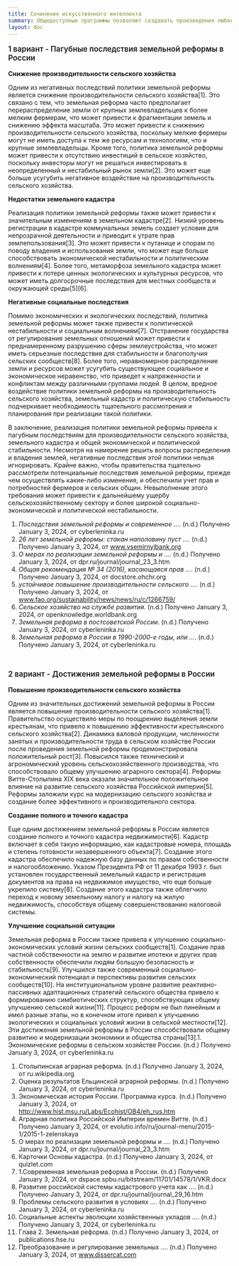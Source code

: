 ```yaml
---
title: Сочинения искусственного интеллекта
summary: Общедоступные программы позволяют создавать произведения любого объема и содержания
layout: doc
---
```


<p style="font-size: 120%; font-weight: 600;"> 1 вариант - Пагубные последствия земельной реформы в России </p>

**Снижение производительности сельского хозяйства**

Одним из негативных последствий политики земельной реформы является снижение производительности сельского хозяйства[1]. Это связано с тем, что земельная реформа часто предполагает перераспределение земли от крупных землевладельцев к более мелким фермерам, что может привести к фрагментации земель и снижению эффекта масштаба. Это может привести к снижению производительности сельского хозяйства, поскольку мелкие фермеры могут не иметь доступа к тем же ресурсам и технологиям, что и крупные землевладельцы. Кроме того, политика земельной реформы может привести к отсутствию инвестиций в сельское хозяйство, поскольку инвесторы могут не решаться инвестировать в неопределенный и нестабильный рынок земли[2]. Это может еще больше усугубить негативное воздействие на производительность сельского хозяйства.

**Недостатки земельного кадастра**

Реализация политики земельной реформы также может привести к значительным изменениям в земельном кадастре[2]. Низкий уровень регистрации в кадастре коммунальных земель создает условия для непрозрачной деятельности и приводит к утрате прав землепользования[3]. Это может привести к путанице и спорам по поводу владения и использования земли, что может еще больше способствовать экономической нестабильности и политическим волнениям[4]. Более того, метаморфоза земельного кадастра может привести к потере ценных экологических и культурных ресурсов, что может иметь долгосрочные последствия для местных сообществ и окружающей среды[5][6].

**Негативные социальные последствия**

Помимо экономических и экологических последствий, политика земельной реформы может также привести к политической нестабильности и социальным волнениям[7]. Отстранение государства от регулирования земельных отношений может привести к преднамеренному разрушению сферы землеустройства, что может иметь серьезные последствия для стабильности и благополучия сельских сообществ[8]. Более того, неравномерное распределение земли и ресурсов может усугубить существующее социальное и экономическое неравенство, что приведет к напряженности и конфликтам между различными группами людей. В целом, вредное воздействие политики земельной реформы на производительность сельского хозяйства, земельный кадастр и политическую стабильность подчеркивает необходимость тщательного рассмотрения и планирования при реализации такой политики.

В заключение, реализация политики земельной реформы привела к пагубным последствиям для производительности сельского хозяйства, земельного кадастра и общей экономической и политической стабильности. Несмотря на намерение решить вопросы распределения и владения землей, негативные последствия этой политики нельзя игнорировать. Крайне важно, чтобы правительства тщательно рассмотрели потенциальные последствия земельной реформы, прежде чем осуществлять какие-либо изменения, и обеспечили учет прав и потребностей фермеров и сельских общин. Невыполнение этого требования может привести к дальнейшему ущербу сельскохозяйственному сектору и более широкой социально-экономической и политической нестабильности.

1. *Последствия земельной реформы и современное ...*. (n.d.) Получено January 3, 2024, от cyberleninka.ru
2. *26 лет земельной реформы: стакан наполовину пуст ...*. (n.d.) Получено January 3, 2024, от www.vsemirnyjbank.org
3. *О мерах по реализации земельной реформы и ...*. (n.d.) Получено January 3, 2024, от dpr.ru/journal/journal_23_3.htm
4. *Общая рекомендация № 34 (2016), касающаяся прав ...*. (n.d.) Получено January 3, 2024, от docstore.ohchr.org
5. *устойчивое повышение производительности сельского ...*. (n.d.) Получено January 3, 2024, от www.fao.org/sustainability/news/news/ru/c/1266759/
6. *Сельское хозяйство на службе развития*. (n.d.) Получено January 3, 2024, от openknowledge.worldbank.org
7. *Земельная реформа в постсоветской России*. (n.d.) Получено January 3, 2024, от cyberleninka.ru
8. *Земельная реформа в России в 1990-2000-е годы, или ...*. (n.d.) Получено January 3, 2024, от cyberleninka.ru

<br>

<p style="font-size: 120%; font-weight: 600;"> 2 вариант - Достижения земельной реформы в России</p>

**Повышение производительности сельского хозяйства**

Одним из значительных достижений земельной реформы в России является повышение производительности сельского хозяйства[1]. Правительство осуществило меры по поощрению выделения земли крестьянам, что привело к повышению эффективности крестьянского сельского хозяйства[2]. Динамика валовой продукции, численности занятых и производительности труда в сельском хозяйстве России после проведения земельной реформы продемонстрировала положительный рост[3]. Повысился также технический и агрономический уровень сельскохозяйственного производства, что способствовало общему улучшению аграрного сектора[4]. Реформы Витте-Столыпина XIX века оказали значительное положительное влияние на развитие сельского хозяйства Российской империи[5]. Реформы заложили курс на модернизацию сельского хозяйства и создание более эффективного и производительного сектора.

**Создание полного и точного кадастра**

Еще одним достижением земельной реформы в России является создание полного и точного кадастра недвижимости[6]. Кадастр включает в себя такую информацию, как кадастровые номера, площадь и степень готовности незавершенного объекта[7]. Создание этого кадастра обеспечило надежную базу данных по правам собственности и налогообложению. Указом Президента РФ от 11 декабря 1993 г. был установлен государственный земельный кадастр и регистрация документов на права на недвижимое имущество, что еще больше укрепило систему[8]. Создание этого кадастра также облегчило переход к новому земельному налогу и налогу на жилую недвижимость, способствуя общему совершенствованию налоговой системы.

**Улучшение социальной ситуации**

Земельная реформа в России также привела к улучшению социально-экономических условий жизни сельских сообществ[1]. Создание прав частной собственности на землю и развитие ипотеки и других прав собственности обеспечили людям большую безопасность и стабильность[9]. Улучшился также современный социально-экономический потенциал и перспективы развития сельских сообществ[10]. На институциональном уровне развитие реактивно-пассивных адаптационных стратегий сельского общества привело к формированию симбиотических структур, способствующих общему улучшению сельской жизни[11]. Процесс реформ не был линейным и имел разные этапы, но в конечном итоге привел к улучшению экологических и социальных условий жизни в сельской местности[12]. Эти достижения земельной реформы в России способствовали общему развитию и модернизации экономики и общества страны[13].1.  Экономические реформы в сельском хозяйстве России. (n.d.)  Получено January 3, 2024, от cyberleninka.ru 

1. Столыпинская аграрная реформа. (n.d.)  Получено January 3, 2024, от ru.wikipedia.org 
2. Оценка результатов Ельцинской аграрной реформы. (n.d.)  Получено January 3, 2024, от cyberleninka.ru 
3. Экономическая история России. Программа курса. (n.d.)  Получено January 3, 2024, от http://www.hist.msu.ru/Labs/Ecohist/OB4/eh_rus.htm 
4. Аграрная политика Российской Империи времен Витте. (n.d.)  Получено January 3, 2024, от evolutio.info/ru/journal-menu/2015-1/2015-1-zelenskaya 
5. О мерах по реализации земельной реформы и .... (n.d.)  Получено January 3, 2024, от dpr.ru/journal/journal_23_3.htm 
6. Карточки Основы кадастра. (n.d.)  Получено January 3, 2024, от quizlet.com 
7. 1.Современная земельная реформа в России. (n.d.)  Получено January 3, 2024, от dspace.spbu.ru/bitstream/11701/14578/1/VKR.docx 
8. Развитие российской системы кадастрового учета как .... (n.d.)  Получено January 3, 2024, от dpr.ru/journal/journal_29_16.htm 
9. Проблемы сельского развития в условиях .... (n.d.)  Получено January 3, 2024, от cyberleninka.ru 
10. Социальные аспекты эволюции хозяйственных укладов .... (n.d.)  Получено January 3, 2024, от cyberleninka.ru 
11. Глава 2. Земельная реформа. (n.d.)  Получено January 3, 2024, от publications.hse.ru 
12. Преобразование и регулирование земельных .... (n.d.)  Получено January 3, 2024, от www.dissercat.com 